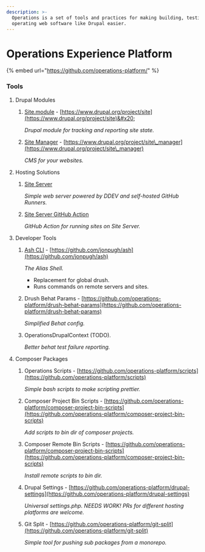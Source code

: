 ```yaml
---
description: >-
  Operations is a set of tools and practices for making building, testing, and
  operating web software like Drupal easier.
---
```


# Operations Experience Platform



{% embed url="https://github.com/operations-platform/" %}

### Tools

1. Drupal Modules
   1.  [Site.module](site-manager/) - [https://www.drupal.org/project/site](https://www.drupal.org/project/site)&#x20;

       _Drupal module for tracking and reporting site state._
   2.  [Site Manager](site-manager/) - [https://www.drupal.org/project/site\_manager](https://www.drupal.org/project/site\_manager)

       _CMS for your websites._
2. Hosting Solutions
   1.  [Site Server](operations-site-server.md)

       _Simple web server powered by DDEV and self-hosted GitHub Runners._
   2.  [Site Server GitHub Action](operations-site-server.md)

       _GitHub Action for running sites on Site Server._
3. Developer Tools
   1.  [Ash CLI](ash-drush-alias-shell.md) - [https://github.com/jonpugh/ash](https://github.com/jonpugh/ash)

       _The Alias Shell._

       * Replacement for global drush.
       * Runs commands on remote servers and sites.
   2.  Drush Behat Params - [https://github.com/operations-platform/drush-behat-params](https://github.com/operations-platform/drush-behat-params)

       _Simplified Behat config._
   3.  OperationsDrupalContext (TODO).

       _Better behat test failure reporting._&#x20;
4. Composer Packages
   1.  Operations Scripts - [https://github.com/operations-platform/scripts](https://github.com/operations-platform/scripts)

       _Simple bash scripts to make scripting prettier._
   2.  Composer Project Bin Scripts - [https://github.com/operations-platform/composer-project-bin-scripts](https://github.com/operations-platform/composer-project-bin-scripts)

       _Add scripts to bin dir of composer projects._
   3.  Composer Remote Bin Scripts - [https://github.com/operations-platform/composer-project-bin-scripts](https://github.com/operations-platform/composer-project-bin-scripts)

       _Install remote scripts to bin dir._
   4.  Drupal Settings - [https://github.com/operations-platform/drupal-settings](https://github.com/operations-platform/drupal-settings)

       _Universal settings.php. NEEDS WORK! PRs for different hosting platforms are welcome._
   5.  Git Split - [https://github.com/operations-platform/git-split](https://github.com/operations-platform/git-split)

       _Simple tool for pushing sub packages from a monorepo._

